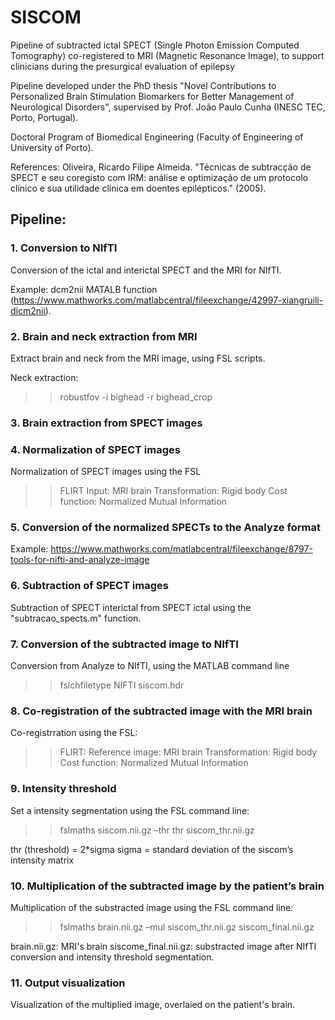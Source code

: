# SISCOM
Pipeline of subtracted ictal SPECT (Single Photon Emission Computed Tomography) co-registered to MRI (Magnetic Resonance Image), to support clinicians during the presurgical evaluation of epilepsy

Pipeline developed under the PhD thesis "Novel Contributions to Personalized Brain Stimulation Biomarkers for Better Management of Neurological Disorders", supervised by Prof. João Paulo Cunha (INESC TEC, Porto, Portugal).

Doctoral Program of Biomedical Engineering (Faculty of Engineering of University of Porto).

References:
Oliveira, Ricardo Filipe Almeida. "Técnicas de subtracção de SPECT e seu coregisto com IRM: análise e optimização de um protocolo clínico e sua utilidade clínica em doentes epilépticos." (2005).



## Pipeline:

### 1. Conversion to NIfTI
Conversion of the ictal and interictal SPECT and the MRI for NIfTI.

Example: dcm2nii MATALB function (https://www.mathworks.com/matlabcentral/fileexchange/42997-xiangruili-dicm2nii).

### 2. Brain and neck extraction from MRI
Extract brain and neck from the MRI image, using FSL scripts.

Neck extraction:
>> robustfov -i bighead -r bighead_crop


### 3. Brain extraction from SPECT images

### 4. Normalization of SPECT images
Normalization of SPECT images using the FSL
>> FLIRT
>> Input: MRI brain
>> Transformation: Rigid body
>> Cost function: Normalized Mutual Information

### 5. Conversion of the normalized SPECTs to the Analyze format

Example: https://www.mathworks.com/matlabcentral/fileexchange/8797-tools-for-nifti-and-analyze-image

### 6. Subtraction of SPECT images
Subtraction of SPECT interictal from SPECT ictal using the "subtracao_spects.m" function.

### 7. Conversion of the subtracted image to NIfTI
Conversion from Analyze to NIfTI, using the MATLAB command line
>> fslchfiletype NIFTI siscom.hdr

### 8. Co-registration of the subtracted image with the MRI brain
Co-registrration using the FSL:
>> FLIRT:
>> Reference image: MRI brain
>> Transformation: Rigid body
>> Cost function: Normalized Mutual Information

### 9. Intensity threshold
Set a intensity segmentation using the FSL command line:
>> fslmaths siscom.nii.gz –thr thr siscom_thr.nii.gz

thr (threshold) = 2*sigma
sigma = standard deviation of the siscom’s intensity matrix

### 10. Multiplication of the subtracted image by the patient’s brain
Multiplication of the substracted image using the FSL command line:
>> fslmaths brain.nii.gz –mul siscom_thr.nii.gz siscom_final.nii.gz

brain.nii.gz: MRI's brain
siscome_final.nii.gz: substracted image after NIfTI conversion and intensity threshold segmentation.

### 11. Output visualization
Visualization of the multiplied image, overlaied on the patient's brain.










